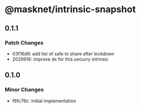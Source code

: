 # @masknet/intrinsic-snapshot

## 0.1.1

### Patch Changes

-   03f16d9: add list of safe to share after lockdown
-   2029916: improve dx for this uncurry intrinsic

## 0.1.0

### Minor Changes

-   f6fc76c: Initial implementation
